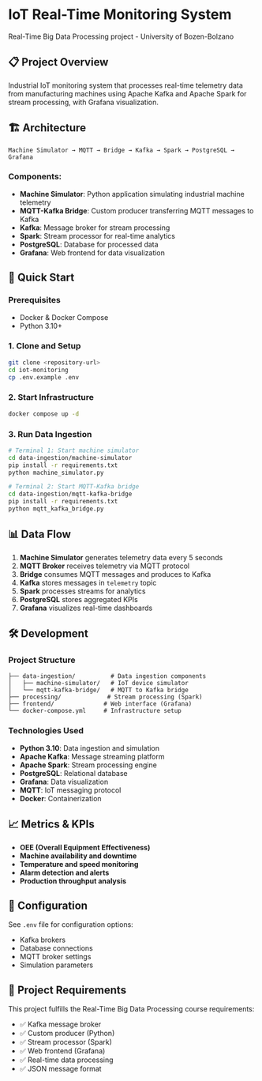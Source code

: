 # IoT Real-Time Monitoring System

Real-Time Big Data Processing project - University of Bozen-Bolzano

## 📋 Project Overview

Industrial IoT monitoring system that processes real-time telemetry data from manufacturing machines using Apache Kafka and Apache Spark for stream processing, with Grafana visualization.

## 🏗️ Architecture

```
Machine Simulator → MQTT → Bridge → Kafka → Spark → PostgreSQL → Grafana
```

### Components:
- **Machine Simulator**: Python application simulating industrial machine telemetry
- **MQTT-Kafka Bridge**: Custom producer transferring MQTT messages to Kafka
- **Kafka**: Message broker for stream processing
- **Spark**: Stream processor for real-time analytics
- **PostgreSQL**: Database for processed data
- **Grafana**: Web frontend for data visualization

## 🚀 Quick Start

### Prerequisites
- Docker & Docker Compose
- Python 3.10+

### 1. Clone and Setup
```bash
git clone <repository-url>
cd iot-monitoring
cp .env.example .env
```

### 2. Start Infrastructure
```bash
docker compose up -d
```

### 3. Run Data Ingestion
```bash
# Terminal 1: Start machine simulator
cd data-ingestion/machine-simulator
pip install -r requirements.txt
python machine_simulator.py

# Terminal 2: Start MQTT-Kafka bridge
cd data-ingestion/mqtt-kafka-bridge
pip install -r requirements.txt
python mqtt_kafka_bridge.py
```

## 📊 Data Flow

1. **Machine Simulator** generates telemetry data every 5 seconds
2. **MQTT Broker** receives telemetry via MQTT protocol
3. **Bridge** consumes MQTT messages and produces to Kafka
4. **Kafka** stores messages in `telemetry` topic
5. **Spark** processes streams for analytics
6. **PostgreSQL** stores aggregated KPIs
7. **Grafana** visualizes real-time dashboards

## 🛠️ Development

### Project Structure
```
├── data-ingestion/          # Data ingestion components
│   ├── machine-simulator/   # IoT device simulator
│   └── mqtt-kafka-bridge/   # MQTT to Kafka bridge
├── processing/             # Stream processing (Spark)
├── frontend/              # Web interface (Grafana)
└── docker-compose.yml     # Infrastructure setup
```

### Technologies Used
- **Python 3.10**: Data ingestion and simulation
- **Apache Kafka**: Message streaming platform
- **Apache Spark**: Stream processing engine
- **PostgreSQL**: Relational database
- **Grafana**: Data visualization
- **MQTT**: IoT messaging protocol
- **Docker**: Containerization

## 📈 Metrics & KPIs

- **OEE (Overall Equipment Effectiveness)**
- **Machine availability and downtime**
- **Temperature and speed monitoring**
- **Alarm detection and alerts**
- **Production throughput analysis**

## 🔧 Configuration

See `.env` file for configuration options:
- Kafka brokers
- Database connections
- MQTT broker settings
- Simulation parameters

## 📝 Project Requirements

This project fulfills the Real-Time Big Data Processing course requirements:
- ✅ Kafka message broker
- ✅ Custom producer (Python)
- ✅ Stream processor (Spark)
- ✅ Web frontend (Grafana)
- ✅ Real-time data processing
- ✅ JSON message format